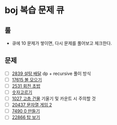 # boj 복습 문제 큐
## 룰
- 큐에 10 문제가 쌓이면, 다시 문제를 풀어보고 체크한다.

## 문제
- [ ] [2839 설탕 배달](https://www.acmicpc.net/problem/2839) dp + recursive 풀이 방식
- [ ] [17615 볼 모으기](https://www.acmicpc.net/problem/17615)
- [ ] [2531 회전 초밥](https://www.acmicpc.net/problem/2531) 
- [ ] [숫자고르기](https://www.acmicpc.net/problem/2668)
- [ ] [1027 고층 건물](https://www.acmicpc.net/problem/1027) 기울기 및 카운트 시 주의할 것
- [ ] [20437 문자열 게임 2](https://www.acmicpc.net/problem/20437)
- [ ] [7490 0 만들기](https://www.acmicpc.net/problem/7490)
- [ ] [22866 탑 보기](https://www.acmicpc.net/problem/22866)
